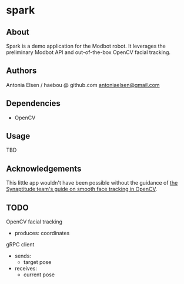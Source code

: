 # spark

## About
Spark is a demo application for the Modbot robot.
It leverages the preliminary Modbot API and out-of-the-box OpenCV facial
tracking.

## Authors
Antonia Elsen / haebou @ github.com
antoniaelsen@gmail.com

## Dependencies
- OpenCV

## Usage
TBD

## Acknowledgements
This little app wouldn't have been possible without the guidance of [the Synaptitude team's guide on smooth face tracking in OpenCV](http://synaptitude.me/blog/smooth-face-tracking-using-opencv/).

## TODO
OpenCV facial tracking
- produces: coordinates

gRPC client
- sends:
  - target pose
- receives:
  - current pose